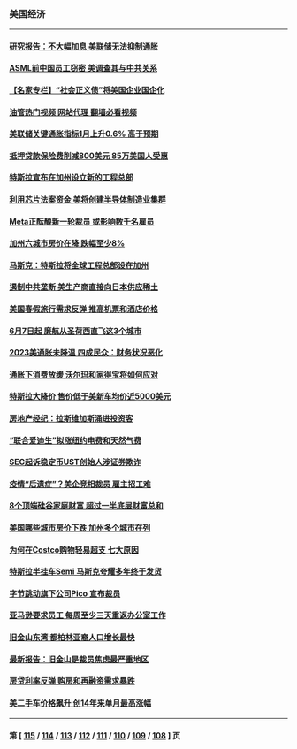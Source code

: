 ### 美国经济
---
#### [研究报告：不大幅加息 美联储无法抑制通胀](../../pages/ncid1078158/n13937657.md?02251245) 
#### [ASML前中国员工窃密 美调查其与中共关系](../../pages/ncid1078158/n13937721.md?02251245) 
#### [【名家专栏】“社会正义债”将美国企业国企化](../../pages/ncid1078158/n13937313.md?02251245) 
#### [油管热门视频 网站代理 翻墙必看视频](http://138.2.39.72:81/youtube.html?epic-marker?02251245)
#### [美联储关键通胀指标1月上升0.6% 高于预期](../../pages/ncid1078158/n13937502.md?02251245) 
#### [抵押贷款保险费削减800美元 85万美国人受惠](../../pages/ncid1078158/n13936952.md?02251245) 
#### [特斯拉宣布在加州设立新的工程总部](../../pages/ncid1078158/n13937054.md?02251245) 
#### [利用芯片法案资金 美将创建半导体制造业集群](../../pages/ncid1078158/n13936639.md?02251245) 
#### [Meta正酝酿新一轮裁员 或影响数千名雇员](../../pages/ncid1078158/n13935946.md?02251245) 
#### [加州六城市房价在降 跌幅至少8%](../../pages/ncid1078158/n13935988.md?02251245) 
#### [马斯克：特斯拉将全球工程总部设在加州](../../pages/ncid1078158/n13935859.md?02251245) 
#### [遏制中共垄断 美生产商直接向日本供应稀土](../../pages/ncid1078158/n13935770.md?02251245) 
#### [美国春假旅行需求反弹 推高机票和酒店价格](../../pages/ncid1078158/n13935075.md?02251245) 
#### [6月7日起 廉航从圣荷西直飞这3个城市](../../pages/ncid1078158/n13935197.md?02251245) 
#### [2023美通胀未降温 四成民众：财务状况恶化](../../pages/ncid1078158/n13935174.md?02251245) 
#### [通胀下消费放缓 沃尔玛和家得宝将如何应对](../../pages/ncid1078158/n13935011.md?02251245) 
#### [特斯拉大降价 售价低于美新车均价近5000美元](../../pages/ncid1078158/n13935002.md?02251245) 
#### [房地产经纪：拉斯维加斯涌进投资客](../../pages/ncid1078158/n13934665.md?02251245) 
#### [“联合爱迪生”拟涨纽约电费和天然气费](../../pages/ncid1078158/n13934535.md?02251245) 
#### [SEC起诉稳定币UST创始人涉证券欺诈](../../pages/ncid1078158/n13934537.md?02251245) 
#### [疫情“后遗症”？美企竞相裁员 雇主招工难](../../pages/ncid1078158/n13934405.md?02251245) 
#### [8个顶端硅谷家庭财富 超过一半底层财富总和](../../pages/ncid1078158/n13933828.md?02251245) 
#### [美国哪些城市房价下跌 加州多个城市在列](../../pages/ncid1078158/n13933691.md?02251245) 
#### [为何在Costco购物轻易超支 七大原因](../../pages/ncid1078158/n13931403.md?02251245) 
#### [特斯拉半挂车Semi 马斯克夸耀多年终于发货](../../pages/ncid1078158/n13933015.md?02251245) 
#### [字节跳动旗下公司Pico 宣布裁员](../../pages/ncid1078158/n13932613.md?02251245) 
#### [亚马逊要求员工 每周至少三天重返办公室工作](../../pages/ncid1078158/n13932609.md?02251245) 
#### [旧金山东湾 都柏林亚裔人口增长最快](../../pages/ncid1078158/n13932539.md?02251245) 
#### [最新报告：旧金山是裁员焦虑最严重地区](../../pages/ncid1078158/n13932493.md?02251245) 
#### [房贷利率反弹 购房和再融资需求暴跌](../../pages/ncid1078158/n13932465.md?02251245) 
#### [美二手车价格飙升 创14年来单月最高涨幅](../../pages/ncid1078158/n13932383.md?02251245) 

---
#### 第 [ [115](./115.md?02251245) / [114](./114.md?02251245) / [113](./113.md?02251245) / [112](./112.md?02251245) / [111](./111.md?02251245) / [110](./110.md?02251245) / [109](./109.md?02251245) / [108](./108.md?02251245) ] 页
